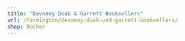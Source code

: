 ```yaml
---
title: "Devaney Doak & Garrett Booksellers"
url: /farmington/devaney-doak-und-garrett-booksellers/
shop: Bücher
---
```


